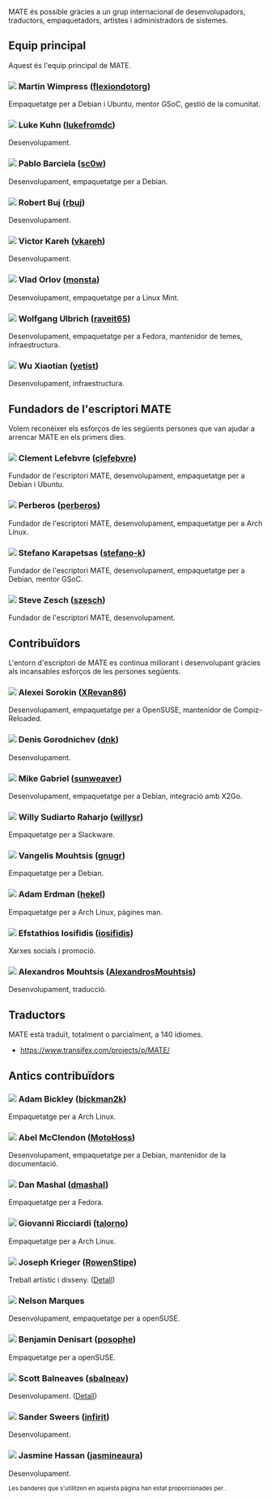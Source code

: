 <!--
.. link:
.. description:
.. tags:
.. date: 2011-12-05 07:25:21
.. title: Equip
.. slug: team
-->

MATE és possible gràcies a un grup internacional de desenvolupadors,
traductors, empaquetadors, artistes i administradors de sistemes.

## Equip principal

Aquest és l'equip principal de MATE.

### ![](/assets/img/flags/32/United%20Kingdom\(Great%20Britain\).png) Martin Wimpress ([flexiondotorg](https://github.com/flexiondotorg))

Empaquetatge per a Debian i Ubuntu, mentor GSoC, gestió de la comunitat.

### ![](/assets/img/flags/32/USA.png) Luke Kuhn ([lukefromdc](https://github.com/lukefromdc))

Desenvolupament.

### ![](/assets/img/flags/32/Galicia.png) Pablo Barciela ([sc0w](https://github.com/sc0w))

Desenvolupament, empaquetatge per a Debian.

### ![](/assets/img/flags/32/Catalonia.png) Robert Buj ([rbuj](https://github.com/rbuj))

Desenvolupament.

### ![](/assets/img/flags/32/Puerto%20Rico.png) Victor Kareh ([vkareh](https://github.com/vkareh))

Desenvolupament.

### ![](/assets/img/flags/32/Russian%20Federation.png) Vlad Orlov ([monsta](https://github.com/monsta))

Desenvolupament, empaquetatge per a Linux Mint.

### ![](/assets/img/flags/32/Germany.png) Wolfgang Ulbrich ([raveit65](https://github.com/raveit65))

Desenvolupament, empaquetatge per a Fedora, mantenidor de temes, infraestructura.

### ![](/assets/img/flags/32/China.png) Wu Xiaotian ([yetist](https://github.com/yetist))

Desenvolupament, infraestructura.



## Fundadors de l'escriptori MATE

Volem reconèixer els esforços de les següents persones que van ajudar a arrencar
MATE en els primers dies.

### ![](/assets/img/flags/32/France.png) Clement Lefebvre ([clefebvre](https://github.com/clefebvre))

Fundador de l'escriptori MATE, desenvolupament, empaquetatge per a Debian i Ubuntu.

### ![](/assets/img/flags/32/Argentina.png) Perberos ([perberos](https://github.com/perberos))

Fundador de l'escriptori MATE, desenvolupament, empaquetatge per a Arch Linux.

### ![](/assets/img/flags/32/Italy.png) Stefano Karapetsas ([stefano-k](https://github.com/stefano-k))

Fundador de l'escriptori MATE, desenvolupament, empaquetatge per a Debian, mentor GSoC.

### ![](/assets/img/flags/32/USA.png) Steve Zesch ([szesch](https://github.com/szesch))

Fundador de l'escriptori MATE, desenvolupament.



## Contribuïdors

L'entorn d'escriptori de MATE es continua millorant i desenvolupant gràcies als
incansables esforços de les persones següents.

### ![](/assets/img/flags/32/Russian%20Federation.png) Alexei Sorokin ([XRevan86](https://github.com/XRevan86))

Desenvolupament, empaquetatge per a OpenSUSE, mantenidor de Compiz-Reloaded.

### ![](/assets/img/flags/32/Russian%20Federation.png) Denis Gorodnichev ([dnk](https://github.com/dnk))

Desenvolupament.

### ![](/assets/img/flags/32/Germany.png) Mike Gabriel ([sunweaver](https://github.com/sunweaver))

Desenvolupament, empaquetatge per a Debian, integració amb X2Go.

### ![](/assets/img/flags/32/Indonesia.png) Willy Sudiarto Raharjo ([willysr](https://github.com/willysr))

Empaquetatge per a Slackware.

### ![](/assets/img/flags/32/Greece.png) Vangelis Mouhtsis ([gnugr](https://github.com/gnugr))

Empaquetatge per a Debian.

### ![](/assets/img/flags/32/USA.png) Adam Erdman ([hekel](https://github.com/hekel))

Empaquetatge per a Arch Linux, pàgines man.

### ![](/assets/img/flags/32/Greece.png) Efstathios Iosifidis ([iosifidis](https://github.com/iosifidis))

Xarxes socials i promoció.

### ![](/assets/img/flags/32/Greece.png) Alexandros Mouhtsis ([AlexandrosMouhtsis](https://github.com/AlexandrosMouhtsis))

Desenvolupament, traducció.



## Traductors

MATE està traduït, totalment o parcialment, a 140 idiomes.

  * <https://www.transifex.com/projects/p/MATE/>



## Antics contribuïdors

### ![](/assets/img/flags/32/USA.png) Adam Bickley ([bickman2k](https://github.com/bickman2k))

Empaquetatge per a Arch Linux.

### ![](/assets/img/flags/32/USA.png) Abel McClendon ([MotoHoss](https://github.com/MotoHoss))

Desenvolupament, empaquetatge per a Debian, mantenidor de la documentació.

### ![](/assets/img/flags/32/USA.png) Dan Mashal ([dmashal](https://github.com/dmashal))

Empaquetatge per a Fedora.

### ![](/assets/img/flags/32/Italy.png) Giovanni Ricciardi ([talorno](https://github.com/talorno))

Empaquetatge per a Arch Linux.

### ![](/assets/img/flags/32/USA.png) Joseph Krieger ([RowenStipe](https://github.com/RowenStipe))

Treball artístic i disseny. ([Detall](https://wiki.mate-desktop.org/#!pages/./users-rowen_stipe.md))

### ![](/assets/img/flags/32/Portugal.png) Nelson Marques

Desenvolupament, empaquetatge per a openSUSE.

### ![](/assets/img/flags/32/France.png) Benjamin Denisart ([posophe](https://github.com/posophe))

Empaquetatge per a openSUSE.

### ![](/assets/img/flags/32/Canada.png) Scott Balneaves ([sbalneav](https://github.com/sbalneav))

Desenvolupament. ([Detall](https://wiki.mate-desktop.org/#!pages/./users-sbalneav.md))

### ![](/assets/img/flags/32/Netherlands.png) Sander Sweers ([infirit](https://github.com/infirit))

Desenvolupament.

### ![](/assets/img/flags/32/Egypt.png) Jasmine Hassan ([jasmineaura](https://wiki.mate-desktop.org/#!pages/./users-jasmineaura.md))

Desenvolupament.



<small>
Les banderes que s'utilitzen en aquesta pàgina han estat proporcionades per <http://www.icondrawer.com>.
</small>
